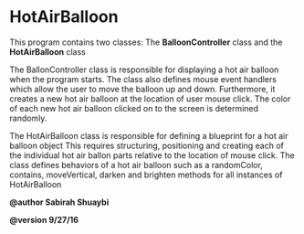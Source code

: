 # HotAirBalloon

This program contains two classes: The __BalloonController__ class and the __HotAirBalloon__ class

The BallonController class is responsible for displaying a hot air balloon when the program starts. 
The class also defines mouse event handlers which allow the user to move the balloon up and down.
Furthermore, it creates a new hot air balloon at the location of user mouse click.
The color of each new hot air balloon clicked on to the screen is determined randomly.

The HotAirBalloon class is responsible for defining a blueprint for a hot air balloon object
This requires structuring, positioning and creating each of the individual hot air ballon parts relative to 
the location of mouse click. The class defines behaviors of a hot air balloon such as a randomColor, 
contains, moveVertical, darken and brighten methods for all instances of HotAirBalloon
 
 __@author Sabirah Shuaybi__
 
 __@version 9/27/16__
